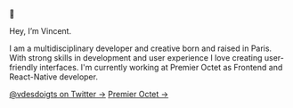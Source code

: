 👋

Hey, I’m Vincent.

I am a multidisciplinary developer and creative born and raised in Paris. With strong skills in development and user experience I love creating user-friendly interfaces. I'm currently working at Premier Octet as Frontend and React-Native developer.

[@vdesdoigts on Twitter &rarr;](https://twitter.com/vdesdoigts)
[Premier Octet &rarr;](https://www.premieroctet.com/)
